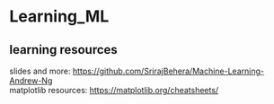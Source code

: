 # Learning_ML
## learning resources
slides and more: https://github.com/SrirajBehera/Machine-Learning-Andrew-Ng </br>
matplotlib resources: https://matplotlib.org/cheatsheets/
